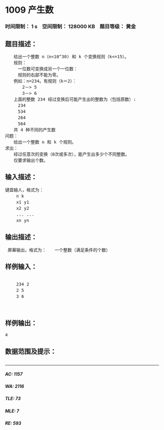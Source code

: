 # 1009 产生数   
### 时间限制： 1 s&nbsp;&nbsp;&nbsp;&nbsp;空间限制： 128000 KB&nbsp;&nbsp;&nbsp;&nbsp;题目等级： 黄金  
## 题目描述：  

<pre>
　　给出一个整数 n（n<10^30) 和 k 个变换规则（k<=15）。  
　　规则：  
　　　一位数可变换成另一个一位数：  
　　　规则的右部不能为零。  
　　例如：n=234。有规则（k＝2）：  
　　　　2－> 5  
　　　　3－> 6  
　　上面的整数 234 经过变换后可能产生出的整数为（包括原数）:  
　　　234  
　　　534  
　　　264  
　　　564  
　　共 4 种不同的产生数  
问题：  
　　给出一个整数 n 和 k 个规则。  
求出：  
　　经过任意次的变换（0次或多次），能产生出多少个不同整数。  
　　仅要求输出个数。
</pre>
  
  
## 输入描述：  

<pre>
键盘输人，格式为：  
 　　n k  
 　　x1 y1  
 　　x2 y2  
 　　... ...  
 　　xn yn
</pre>
  
  
## 输出描述：  

<pre>
 屏幕输出，格式为：　　一个整数（满足条件的个数）
</pre>
  
  
## 样例输入：  

<pre>
  
　　 234 2  
　 　2 5  
 　　3 6  
  

</pre>
  
  
## 样例输出：  

<pre>
4
</pre>
  
  
## 数据范围及提示：  

<pre>
</pre>
  
  
***  

##### AC: 1157  
##### WA: 2116  
##### TLE: 73  
##### MLE: 7  
##### RE: 593  
